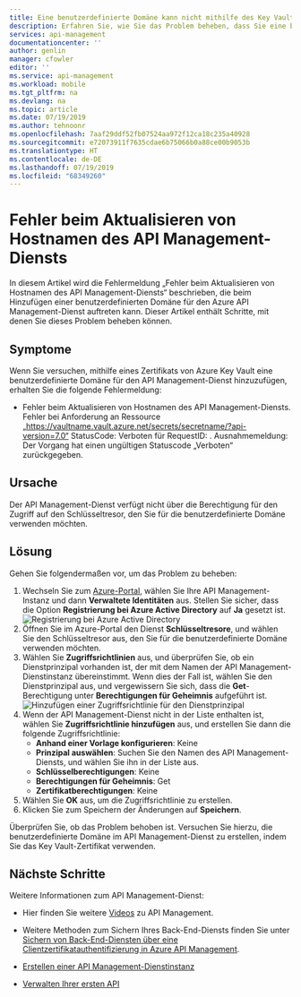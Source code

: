 ```yaml
---
title: Eine benutzerdefinierte Domäne kann nicht mithilfe des Key Vault-Zertifikats in Azure API Management hinzugefügt werden | Microsoft-Dokumentation
description: Erfahren Sie, wie Sie das Problem beheben, dass Sie eine benutzerdefinierte Domäne in Azure API Management nicht mithilfe eines Key Vault-Zertifikats hinzufügen können.
services: api-management
documentationcenter: ''
author: genlin
manager: cfowler
editor: ''
ms.service: api-management
ms.workload: mobile
ms.tgt_pltfrm: na
ms.devlang: na
ms.topic: article
ms.date: 07/19/2019
ms.author: tehnoonr
ms.openlocfilehash: 7aaf29ddf52fb07524aa972f12ca18c235a40928
ms.sourcegitcommit: e72073911f7635cdae6b75066b0a88ce00b9053b
ms.translationtype: HT
ms.contentlocale: de-DE
ms.lasthandoff: 07/19/2019
ms.locfileid: "68349260"
---
```

# <a name="failed-to-update-api-management-service-hostnames"></a>Fehler beim Aktualisieren von Hostnamen des API Management-Diensts

In diesem Artikel wird die Fehlermeldung „Fehler beim Aktualisieren von Hostnamen des API Management-Diensts“ beschrieben, die beim Hinzufügen einer benutzerdefinierten Domäne für den Azure API Management-Dienst auftreten kann. Dieser Artikel enthält Schritte, mit denen Sie dieses Problem beheben können.

## <a name="symptoms"></a>Symptome

Wenn Sie versuchen, mithilfe eines Zertifikats von Azure Key Vault eine benutzerdefinierte Domäne für den API Management-Dienst hinzuzufügen, erhalten Sie die folgende Fehlermeldung:

- Fehler beim Aktualisieren von Hostnamen des API Management-Diensts. Fehler bei Anforderung an Ressource „https://vaultname.vault.azure.net/secrets/secretname/?api-version=7.0“ StatusCode: Verboten für RequestID: . Ausnahmemeldung: Der Vorgang hat einen ungültigen Statuscode „Verboten“ zurückgegeben.

## <a name="cause"></a>Ursache

Der API Management-Dienst verfügt nicht über die Berechtigung für den Zugriff auf den Schlüsseltresor, den Sie für die benutzerdefinierte Domäne verwenden möchten.

## <a name="solution"></a>Lösung

Gehen Sie folgendermaßen vor, um das Problem zu beheben:

1. Wechseln Sie zum [Azure-Portal](Https://portal.azure.com), wählen Sie Ihre API Management-Instanz und dann **Verwaltete Identitäten** aus. Stellen Sie sicher, dass die Option **Registrierung bei Azure Active Directory** auf **Ja** gesetzt ist. 
    ![Registrierung bei Azure Active Directory](./media/api-management-troubleshoot-cannot-add-custom-domain/register-with-aad.png)
1. Öffnen Sie im Azure-Portal den Dienst **Schlüsseltresore**, und wählen Sie den Schlüsseltresor aus, den Sie für die benutzerdefinierte Domäne verwenden möchten.
1. Wählen Sie **Zugriffsrichtlinien** aus, und überprüfen Sie, ob ein Dienstprinzipal vorhanden ist, der mit dem Namen der API Management-Dienstinstanz übereinstimmt. Wenn dies der Fall ist, wählen Sie den Dienstprinzipal aus, und vergewissern Sie sich, dass die **Get**-Berechtigung unter **Berechtigungen für Geheimnis** aufgeführt ist.  
    ![Hinzufügen einer Zugriffsrichtlinie für den Dienstprinzipal](./media/api-management-troubleshoot-cannot-add-custom-domain/access-policy.png)
1. Wenn der API Management-Dienst nicht in der Liste enthalten ist, wählen Sie **Zugriffsrichtlinie hinzufügen** aus, und erstellen Sie dann die folgende Zugriffsrichtlinie:
    - **Anhand einer Vorlage konfigurieren**: Keine
    - **Prinzipal auswählen**: Suchen Sie den Namen des API Management-Diensts, und wählen Sie ihn in der Liste aus.
    - **Schlüsselberechtigungen**: Keine
    - **Berechtigungen für Geheimnis**: Get
    - **Zertifikatberechtigungen**: Keine
1. Wählen Sie **OK** aus, um die Zugriffsrichtlinie zu erstellen.
1. Klicken Sie zum Speichern der Änderungen auf **Speichern**.

Überprüfen Sie, ob das Problem behoben ist. Versuchen Sie hierzu, die benutzerdefinierte Domäne im API Management-Dienst zu erstellen, indem Sie das Key Vault-Zertifikat verwenden.

## <a name="next-steps"></a>Nächste Schritte
Weitere Informationen zum API Management-Dienst:

- Hier finden Sie weitere [Videos](https://azure.microsoft.com/documentation/videos/index/?services=api-management) zu API Management.
* Weitere Methoden zum Sichern Ihres Back-End-Diensts finden Sie unter [Sichern von Back-End-Diensten über eine Clientzertifikatauthentifizierung in Azure API Management](api-management-howto-mutual-certificates.md).

* [Erstellen einer API Management-Dienstinstanz](get-started-create-service-instance.md)
* [Verwalten Ihrer ersten API](import-and-publish.md)